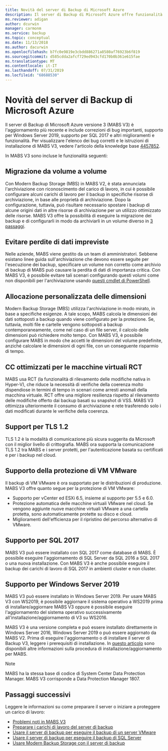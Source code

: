 ```yaml
---
title: Novità del server di Backup di Microsoft Azure
description: Il server di Backup di Microsoft Azure offre funzionalità avanzate di backup per la protezione di macchine virtuali, file e cartelle, carichi di lavoro e altro ancora. Informazioni su come installare o aggiornare il server di Backup di Azure V3.
ms.reviewer: adigan
author: dcurwin
manager: carmonm
ms.service: backup
ms.topic: conceptual
ms.date: 11/13/2018
ms.author: dacurwin
ms.openlocfilehash: b7fc0e9819e3cbdd886271a8580af76923b6f819
ms.sourcegitcommit: d585cdda2afcf729ed943cfd170b0b361e615fae
ms.translationtype: MT
ms.contentlocale: it-IT
ms.lasthandoff: 07/31/2019
ms.locfileid: "68688530"
---
```

# <a name="whats-new-in-microsoft-azure-backup-server"></a>Novità del server di Backup di Microsoft Azure

Il server di Backup di Microsoft Azure versione 3 (MABS V3) è l'aggiornamento più recente e include correzioni di bug importanti, supporto per Windows Server 2019, supporto per SQL 2017 e altri miglioramenti e funzionalità. Per visualizzare l'elenco dei bug corretti e le istruzioni di installazione di MABS V3, vedere l'articolo della knowledge base [4457852](https://support.microsoft.com/en-us/help/4457852/microsoft-azure-backup-server-v3).

In MABS V3 sono incluse le funzionalità seguenti:

## <a name="volume-to-volume-migration"></a>Migrazione da volume a volume
Con Modern Backup Storage (MBS) in MABS V2, è stata annunciata l'archiviazione con riconoscimento del carico di lavoro, in cui è possibile configurare alcuni carichi di lavoro per il backup in specifiche risorse di archiviazione, in base alle proprietà di archiviazione. Dopo la configurazione, tuttavia, può risultare necessario spostare i backup di alcune origini dati in altre risorse di archiviazione per un utilizzo ottimizzato delle risorse. MABS V3 offre la possibilità di eseguire la migrazione dei backup e di configurarli in modo da archiviarli in un volume diverso in [3 passaggi](https://blogs.technet.microsoft.com/dpm/2017/10/24/storage-migration-with-dpm-2016-mbs/).

## <a name="prevent-unexpected-data-loss"></a>Evitare perdite di dati impreviste
Nelle aziende, MABS viene gestito da un team di amministratori. Sebbene esistano linee guida sull'archiviazione che devono essere seguite per l'esecuzione dei backup, specificare un volume non corretto come archivio di backup di MABS può causare la perdita di dati di importanza critica. Con MABS V3, è possibile evitare tali scenari configurando questi volumi come non disponibili per l'archiviazione usando [questi cmdlet di PowerShell](https://docs.microsoft.com/azure/backup/backup-mabs-add-storage).

## <a name="custom-size-allocation"></a>Allocazione personalizzata delle dimensioni
Modern Backup Storage (MBS) utilizza l'archiviazione in modo mirato, in base a specifiche esigenze. A tale scopo, MABS calcola le dimensioni dei dati sottoposti a backup quando viene configurato per la protezione. Se, tuttavia, molti file e cartelle vengono sottoposti a backup contemporaneamente, come nel caso di un file server, il calcolo delle dimensioni può richiedere molto tempo. Con MABS V3, è possibile configurare MABS in modo che accetti le dimensioni del volume predefinite, anziché calcolare le dimensioni di ogni file, con un conseguente risparmio di tempo.

## <a name="optimized-cc-for-rct-vms"></a>CC ottimizzati per le macchine virtuali RCT
MABS usa RCT (la funzionalità di rilevamento delle modifiche nativa in Hyper-V), che riduce la necessità di verifiche della coerenza molto dispendiose in termini di tempo in scenari come arresti anomali della macchina virtuale. RCT offre una migliore resilienza rispetto al rilevamento delle modifiche offerto dai backup basati su snapshot di VSS. MABS V3 ottimizza ulteriormente il consumo di archiviazione e rete trasferendo solo i dati modificati durante le verifiche della coerenza.

## <a name="support-to-tls-12"></a>Support per TLS 1.2
TLS 1.2 è la modalità di comunicazione più sicura suggerita da Microsoft con il miglior livello di crittografia. MABS ora supporta la comunicazione TLS 1.2 tra MABS e i server protetti, per l'autenticazione basata su certificati e per i backup nel cloud.

## <a name="vmware-vm-protection-support"></a>Supporto della protezione di VM VMware
Il backup di VM VMware è ora supportato per le distribuzioni di produzione. MABS V3 offre quanto segue per la protezione di VM VMware:

-   Supporto per vCenter ed ESXi 6.5, insieme al supporto per 5.5 e 6.0.
- Protezione automatica delle macchine virtuali VMware nel cloud. Se vengono aggiunte nuove macchine virtuali VMware a una cartella protetta, sono automaticamente protette su disco e cloud.
- Miglioramenti dell'efficienza per il ripristino del percorso alternativo di VMware.

## <a name="sql-2017-support"></a>Supporto per SQL 2017
MABS V3 può essere installato con SQL 2017 come database di MABS. È possibile eseguire l'aggiornamento di SQL Server da SQL 2016 a SQL 2017 o una nuova installazione. Con MABS V3 è anche possibile eseguire il backup dei carichi di lavoro di SQL 2017 in ambienti cluster e non cluster.

## <a name="windows-server-2019-support"></a>Supporto per Windows Server 2019
MABS V3 può essere installato in Windows Server 2019. Per usare MABS V3 con WS2019, è possibile aggiornare il sistema operativo a WS2019 prima di installare/aggiornare MABS V3 oppure è possibile eseguire l'aggiornamento del sistema operativo successivamente all'installazione/aggiornamento di V3 su WS2016.

MABS V3 è una versione completa e può essere installato direttamente in Windows Server 2016, Windows Server 2019 o può essere aggiornato da MABS V2. Prima di eseguire l'aggiornamento o di installare il server di Backup V3, leggere i prerequisiti di installazione.
In [questo articolo](https://docs.microsoft.com/azure/backup/backup-azure-microsoft-azure-backup#software-package) sono disponibili altre informazioni sulla procedura di installazione/aggiornamento per MABS.


> [!NOTE]
>
> MABS ha la stessa base di codice di System Center Data Protection Manager. MABS V3 corrisponde a Data Protection Manager 1807.

## <a name="next-steps"></a>Passaggi successivi

Leggere le informazioni su come preparare il server o iniziare a proteggere un carico di lavoro:
- [Problemi noti in MABS V3](backup-mabs-release-notes-v3.md)
- [Preparare i carichi di lavoro del server di backup](backup-azure-microsoft-azure-backup.md)
- [Usare il server di backup per eseguire il backup di un server VMware](backup-azure-backup-server-vmware.md)
- [Usare il server di backup per eseguire il backup di SQL Server](backup-azure-sql-mabs.md)
- [Usare Modern Backup Storage con il server di backup](backup-mabs-add-storage.md)
